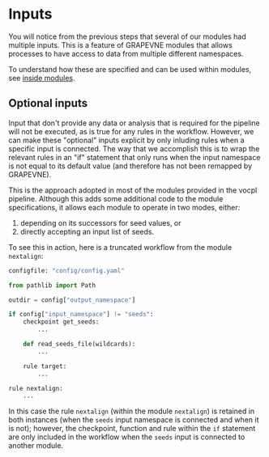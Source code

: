 # Inputs

You will notice from the previous steps that several of our modules had
multiple inputs. This is a feature of GRAPEVNE modules that allows processes to
have access to data from multiple different namespaces.

To understand how these are specified and can be used within modules, see
[inside modules](../quickstart/inside-modules.md).

## Optional inputs

Input that don't provide any data or analysis that is required for the pipeline
will not be executed, as is true for any rules in the workflow. However, we
can make these "optional" inputs explicit by only inluding rules when a specific
input is connected. The way that we accomplish this is to wrap the relevant
rules in an "if" statement that only runs when the input namespace is not equal
to its default value (and therefore has not been remapped by GRAPEVNE).

This is the approach adopted in most of the modules provided in the vocpl
pipeline. Although this adds some additional code to the module specifications,
it allows each module to operate in two modes, either:

1. depending on its successors for seed values, or
2. directly accepting an input list of seeds.

To see this in action, here is a truncated workflow from the module
`nextalign`:

```python
configfile: "config/config.yaml"

from pathlib import Path

outdir = config["output_namespace"]

if config["input_namespace"] != "seeds":
    checkpoint get_seeds:
        ...

    def read_seeds_file(wildcards):
        ...

    rule target:
        ...

rule nextalign:
    ...
```

In this case the rule `nextalign` (within the module `nextalign`) is retained
in both instances (when the `seeds` input namespace is connected and when it
is not); however, the checkpoint, function and rule within the `if` statement
are only included in the workflow when the `seeds` input is connected to another
module.

